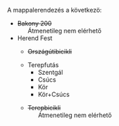 A mappalerendezés a következö:
<ul>
    <s><li>Bakony 200<ul></s> Átmenetileg nem elérhető


</ul></li>


<li>Herend Fest<ul>

<s><li>Országútibicikli<ul>

</ul></li></s>

<li>Terepfutás<ul>
                <li>Szentgál</li>
                <li>Csúcs</li>
                <li>Kör</li>
                <li>Kör+Csúcs</li>
            </ul></li>

<s><li>Terepbicikli<ul></s>  Átmenetileg nem elérhető


</ul></li>

</ul></li>
</ul>

